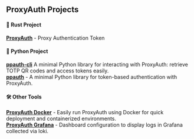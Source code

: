 ## ProxyAuth Projects  

<h4>🦀 <b>Rust Project</b></h4>
<b><a href="https://github.com/ProxyAuth/ProxyAuth">ProxyAuth</a></b> - Proxy Authentication Token<br>        

<h4>🐍 <b>Python Project</b></h4>
<b><a href="https://github.com/ProxyAuth/ppauth-cli">ppauth-cli</a></b> A minimal Python library for interacting with ProxyAuth: retrieve TOTP QR codes and access tokens easily.<br>
<b><a href="https://github.com/ProxyAuth/ppauth">ppauth</a></b> - A minimal Python library for token-based authentication with ProxyAuth.

<h4>🛠️ <b>Other Tools</b></h4>
<b><a href="https://github.com/ProxyAuth/Docker">ProxyAuth Docker</a></b> - Easily run ProxyAuth using Docker for quick deployment and containerized environments.<br> 
<b><a href="https://github.com/ProxyAuth/Grafana">ProxyAuth Grafana</a></b> - Dashboard configuration to display logs in Grafana collected via loki.<br>
